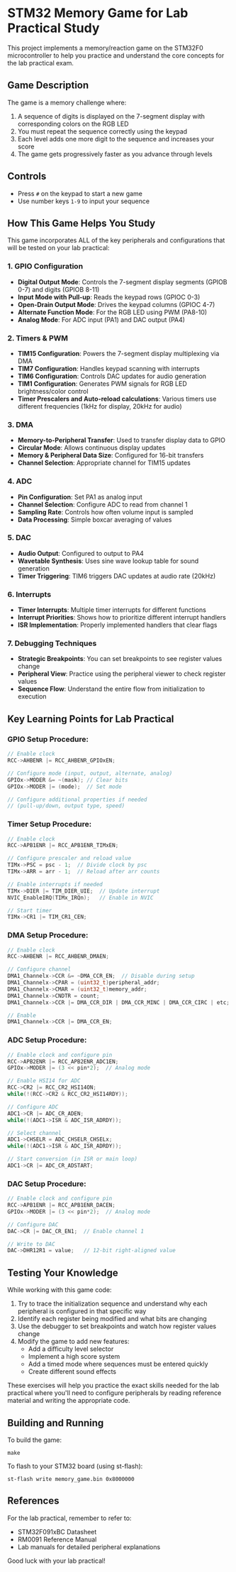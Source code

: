 # STM32 Memory Game for Lab Practical Study

This project implements a memory/reaction game on the STM32F0 microcontroller to help you practice and understand the core concepts for the lab practical exam.

## Game Description

The game is a memory challenge where:
1. A sequence of digits is displayed on the 7-segment display with corresponding colors on the RGB LED
2. You must repeat the sequence correctly using the keypad
3. Each level adds one more digit to the sequence and increases your score
4. The game gets progressively faster as you advance through levels

## Controls
- Press `#` on the keypad to start a new game
- Use number keys `1-9` to input your sequence

## How This Game Helps You Study

This game incorporates ALL of the key peripherals and configurations that will be tested on your lab practical:

### 1. GPIO Configuration
- **Digital Output Mode**: Controls the 7-segment display segments (GPIOB 0-7) and digits (GPIOB 8-11)
- **Input Mode with Pull-up**: Reads the keypad rows (GPIOC 0-3)
- **Open-Drain Output Mode**: Drives the keypad columns (GPIOC 4-7)
- **Alternate Function Mode**: For the RGB LED using PWM (PA8-10)
- **Analog Mode**: For ADC input (PA1) and DAC output (PA4)

### 2. Timers & PWM
- **TIM15 Configuration**: Powers the 7-segment display multiplexing via DMA
- **TIM7 Configuration**: Handles keypad scanning with interrupts
- **TIM6 Configuration**: Controls DAC updates for audio generation
- **TIM1 Configuration**: Generates PWM signals for RGB LED brightness/color control
- **Timer Prescalers and Auto-reload calculations**: Various timers use different frequencies (1kHz for display, 20kHz for audio)

### 3. DMA
- **Memory-to-Peripheral Transfer**: Used to transfer display data to GPIO
- **Circular Mode**: Allows continuous display updates
- **Memory & Peripheral Data Size**: Configured for 16-bit transfers
- **Channel Selection**: Appropriate channel for TIM15 updates

### 4. ADC
- **Pin Configuration**: Set PA1 as analog input
- **Channel Selection**: Configure ADC to read from channel 1
- **Sampling Rate**: Controls how often volume input is sampled
- **Data Processing**: Simple boxcar averaging of values

### 5. DAC
- **Audio Output**: Configured to output to PA4
- **Wavetable Synthesis**: Uses sine wave lookup table for sound generation
- **Timer Triggering**: TIM6 triggers DAC updates at audio rate (20kHz)

### 6. Interrupts
- **Timer Interrupts**: Multiple timer interrupts for different functions
- **Interrupt Priorities**: Shows how to prioritize different interrupt handlers
- **ISR Implementation**: Properly implemented handlers that clear flags

### 7. Debugging Techniques
- **Strategic Breakpoints**: You can set breakpoints to see register values change
- **Peripheral View**: Practice using the peripheral viewer to check register values
- **Sequence Flow**: Understand the entire flow from initialization to execution

## Key Learning Points for Lab Practical

### GPIO Setup Procedure:
```c
// Enable clock
RCC->AHBENR |= RCC_AHBENR_GPIOxEN;

// Configure mode (input, output, alternate, analog)
GPIOx->MODER &= ~(mask); // Clear bits
GPIOx->MODER |= (mode);  // Set mode

// Configure additional properties if needed
// (pull-up/down, output type, speed)
```

### Timer Setup Procedure:
```c
// Enable clock
RCC->APB1ENR |= RCC_APB1ENR_TIMxEN;

// Configure prescaler and reload value
TIMx->PSC = psc - 1;  // Divide clock by psc
TIMx->ARR = arr - 1;  // Reload after arr counts

// Enable interrupts if needed
TIMx->DIER |= TIM_DIER_UIE;  // Update interrupt
NVIC_EnableIRQ(TIMx_IRQn);   // Enable in NVIC

// Start timer
TIMx->CR1 |= TIM_CR1_CEN;
```

### DMA Setup Procedure:
```c
// Enable clock
RCC->AHBENR |= RCC_AHBENR_DMAEN;

// Configure channel
DMA1_Channelx->CCR &= ~DMA_CCR_EN;  // Disable during setup
DMA1_Channelx->CPAR = (uint32_t)peripheral_addr;
DMA1_Channelx->CMAR = (uint32_t)memory_addr;
DMA1_Channelx->CNDTR = count;
DMA1_Channelx->CCR |= DMA_CCR_DIR | DMA_CCR_MINC | DMA_CCR_CIRC | etc;

// Enable
DMA1_Channelx->CCR |= DMA_CCR_EN;
```

### ADC Setup Procedure:
```c
// Enable clock and configure pin
RCC->APB2ENR |= RCC_APB2ENR_ADC1EN;
GPIOx->MODER |= (3 << pin*2);  // Analog mode

// Enable HSI14 for ADC
RCC->CR2 |= RCC_CR2_HSI14ON;
while(!(RCC->CR2 & RCC_CR2_HSI14RDY));

// Configure ADC
ADC1->CR |= ADC_CR_ADEN;
while(!(ADC1->ISR & ADC_ISR_ADRDY));

// Select channel
ADC1->CHSELR = ADC_CHSELR_CHSELx;
while(!(ADC1->ISR & ADC_ISR_ADRDY));

// Start conversion (in ISR or main loop)
ADC1->CR |= ADC_CR_ADSTART;
```

### DAC Setup Procedure:
```c
// Enable clock and configure pin
RCC->APB1ENR |= RCC_APB1ENR_DACEN;
GPIOx->MODER |= (3 << pin*2);  // Analog mode

// Configure DAC
DAC->CR |= DAC_CR_EN1;  // Enable channel 1

// Write to DAC
DAC->DHR12R1 = value;   // 12-bit right-aligned value
```

## Testing Your Knowledge

While working with this game code:

1. Try to trace the initialization sequence and understand why each peripheral is configured in that specific way
2. Identify each register being modified and what bits are changing
3. Use the debugger to set breakpoints and watch how register values change
4. Modify the game to add new features:
   - Add a difficulty level selector
   - Implement a high score system
   - Add a timed mode where sequences must be entered quickly
   - Create different sound effects

These exercises will help you practice the exact skills needed for the lab practical where you'll need to configure peripherals by reading reference material and writing the appropriate code.

## Building and Running

To build the game:
```
make
```

To flash to your STM32 board (using st-flash):
```
st-flash write memory_game.bin 0x8000000
```

## References

For the lab practical, remember to refer to:
- STM32F091xBC Datasheet
- RM0091 Reference Manual
- Lab manuals for detailed peripheral explanations 

Good luck with your lab practical!
